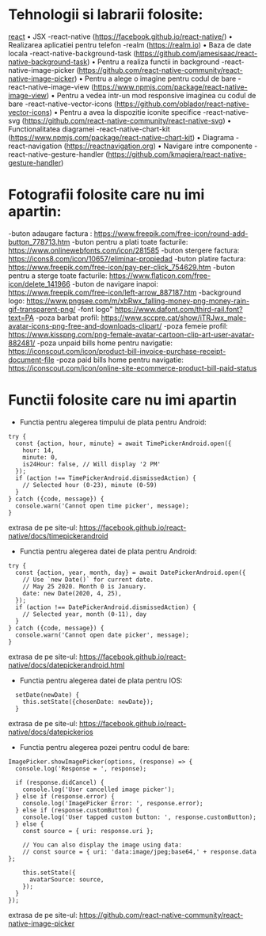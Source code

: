 # Tehnologii si labrarii folosite:

[react](https://reactjs.org)
•	JSX
-react-native (https://facebook.github.io/react-native/)
•	Realizarea aplicatiei pentru telefon
-realm (https://realm.io)
•	Baza de date locala
-react-native-background-task (https://github.com/jamesisaac/react-native-background-task) 
•	Pentru a realiza functii in background
-react-native-image-picker (https://github.com/react-native-community/react-native-image-picker)
•	Pentru a alege o imagine pentru codul de bare
-react-native-image-view (https://www.npmjs.com/package/react-native-image-view)
•	Pentru a vedea intr-un mod responsive imaginea cu codul de bare
-react-native-vector-icons (https://github.com/oblador/react-native-vector-icons)
•	Pentru a avea la dispozitie iconite specifice
-react-native-svg (https://github.com/react-native-community/react-native-svg)
•	Functionalitatea diagramei
-react-native-chart-kit  (https://www.npmjs.com/package/react-native-chart-kit)
•	Diagrama
-react-navigation (https://reactnavigation.org)
•	Navigare intre componente
-react-native-gesture-handler (https://github.com/kmagiera/react-native-gesture-handler)

# Fotografii folosite care nu imi apartin: 

-buton adaugare factura : https://www.freepik.com/free-icon/round-add-button_778713.htm
-buton pentru a plati toate facturile: https://www.onlinewebfonts.com/icon/281585
-buton stergere factura: https://icons8.com/icon/10657/eliminar-propiedad
-buton platire factura: https://www.freepik.com/free-icon/pay-per-click_754629.htm
-buton pentru a sterge toate facturile: https://www.flaticon.com/free-icon/delete_141966
-buton de navigare inapoi: https://www.freepik.com/free-icon/left-arrow_887187.htm
-background logo: https://www.pngsee.com/m/xbRwx_falling-money-png-money-rain-gif-transparent-png/
-font logo" https://www.dafont.com/third-rail.font?text=PA
-poza barbat profil: https://www.sccpre.cat/show/iTRJwx_male-avatar-icons-png-free-and-downloads-clipart/
-poza femeie profil: https://www.kisspng.com/png-female-avatar-cartoon-clip-art-user-avatar-882481/
-poza unpaid bills home pentru navigatie: https://iconscout.com/icon/product-bill-invoice-purchase-receipt-document-file
-poza paid bills home pentru navigatie: https://iconscout.com/icon/online-site-ecommerce-product-bill-paid-status

# Functii folosite care nu imi apartin

- Functia pentru alegerea timpului de plata pentru Android: 
```
try {
  const {action, hour, minute} = await TimePickerAndroid.open({
    hour: 14,
    minute: 0,
    is24Hour: false, // Will display '2 PM'
  });
  if (action !== TimePickerAndroid.dismissedAction) {
    // Selected hour (0-23), minute (0-59)
  }
} catch ({code, message}) {
  console.warn('Cannot open time picker', message);
}
```
extrasa de pe site-ul: https://facebook.github.io/react-native/docs/timepickerandroid

- Functia pentru alegerea datei de plata pentru Android: 
```
try {
  const {action, year, month, day} = await DatePickerAndroid.open({
    // Use `new Date()` for current date.
    // May 25 2020. Month 0 is January.
    date: new Date(2020, 4, 25),
  });
  if (action !== DatePickerAndroid.dismissedAction) {
    // Selected year, month (0-11), day
  }
} catch ({code, message}) {
  console.warn('Cannot open date picker', message);
}
```
extrasa de pe site-ul: https://facebook.github.io/react-native/docs/datepickerandroid.html

- Functia pentru alegerea datei de plata pentru IOS: 
```
  setDate(newDate) {
    this.setState({chosenDate: newDate});
  }
```
extrasa de pe site-ul: https://facebook.github.io/react-native/docs/datepickerios

- Functia pentru alegerea pozei pentru codul de bare: 
```
ImagePicker.showImagePicker(options, (response) => {
  console.log('Response = ', response);

  if (response.didCancel) {
    console.log('User cancelled image picker');
  } else if (response.error) {
    console.log('ImagePicker Error: ', response.error);
  } else if (response.customButton) {
    console.log('User tapped custom button: ', response.customButton);
  } else {
    const source = { uri: response.uri };

    // You can also display the image using data:
    // const source = { uri: 'data:image/jpeg;base64,' + response.data };

    this.setState({
      avatarSource: source,
    });
  }
});
```

extrasa de pe site-ul: https://github.com/react-native-community/react-native-image-picker
